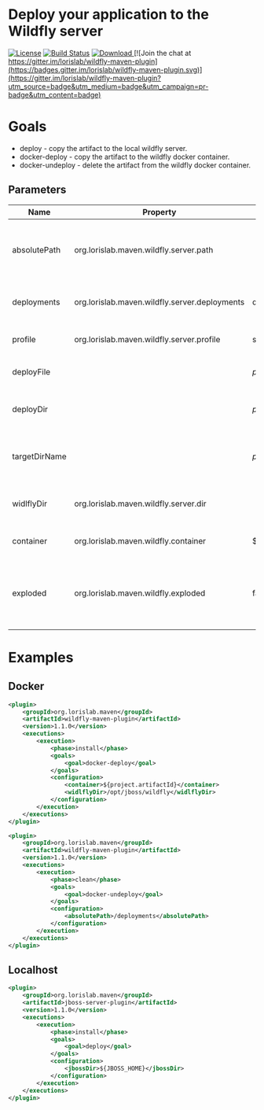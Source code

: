 # Deploy your application to the Wildfly server

[![License](https://img.shields.io/badge/License-Apache%202.0-blue.svg)](https://opensource.org/licenses/Apache-2.0)
[![Build Status](https://travis-ci.org/lorislab/wildfly-maven-plugin.png?branch=master)](https://travis-ci.org/lorislab/wildfly-maven-plugin)
[![Download](https://api.bintray.com/packages/lorislab/maven/wildfly-maven-plugin/images/download.svg) ](http://dl.bintray.com/lorislab/maven/org/lorislab/wildfly-maven-plugin/wildfly-maven-plugin/)
[![Join the chat at https://gitter.im/lorislab/wildfly-maven-plugin](https://badges.gitter.im/lorislab/wildfly-maven-plugin.svg)](https://gitter.im/lorislab/wildfly-maven-plugin?utm_source=badge&utm_medium=badge&utm_campaign=pr-badge&utm_content=badge)

# Goals
* deploy - copy the artifact to the local wildfly server.
* docker-deploy - copy the artifact to the wildfly docker container.
* docker-undeploy - delete the artifact from the wildfly docker container.

## Parameters

| Name        | Property    | Default     | Goal        | Description |
| ----------- | ----------- | ----------- | ----------- | ----------- |
| absolutePath | org.lorislab.maven.wildfly.server.path | | docker-deploy,docker-undeploy,deploy | The wildfly server deployments absolute path directory. |
| deployments | org.lorislab.maven.wildfly.server.deployments | deployments | docker-deploy,docker-undeploy,deploy | The wildfly server deployments directory. |
| profile | org.lorislab.maven.wildfly.server.profile | standalone | docker-deploy,docker-undeploy,deploy |  The Wildfly profile. |
| deployFile | | ${project.build.directory}/${project.build.finalName}.${project.packaging} | docker-deploy,docker-undeploy,deploy | The path of the file to deploy. |
| deployDir | | ${project.build.directory}/${project.build.finalName} | docker-deploy,docker-undeploy,deploy | The directory to deploy for exploded |
| targetDirName | | ${project.build.finalName}.${project.packaging} | docker-deploy,docker-undeploy,deploy | The directory name in the deploy directory. |
| widlflyDir | org.lorislab.maven.wildfly.server.dir | | docker-deploy,docker-undeploy,deploy | The local wildfly server directory |
| container | org.lorislab.maven.wildfly.container | ${project.artifactId} | docker-deploy,docker-undeploy | The docker container name |
| exploded | org.lorislab.maven.wildfly.exploded | false | docker-deploy,docker-undeploy,deploy | The exploded flag. If true copy director and not artifact to the server |

# Examples

## Docker
```xml
<plugin>
    <groupId>org.lorislab.maven</groupId>
    <artifactId>wildfly-maven-plugin</artifactId>
    <version>1.1.0</version>
    <executions>
        <execution>
            <phase>install</phase>
            <goals>
                <goal>docker-deploy</goal>
            </goals>
            <configuration>
                <container>${project.artifactId}</container>
                <widlflyDir>/opt/jboss/wildfly</widlflyDir>
            </configuration>
        </execution>
    </executions>
</plugin>
```
```xml
<plugin>
    <groupId>org.lorislab.maven</groupId>
    <artifactId>wildfly-maven-plugin</artifactId>
    <version>1.1.0</version>
    <executions>
        <execution>
            <phase>clean</phase>
            <goals>
                <goal>docker-undeploy</goal>
            </goals>
            <configuration>
                <absolutePath>/deployments</absolutePath>
            </configuration>
        </execution>
    </executions>
</plugin>
```

## Localhost

```xml
<plugin>
    <groupId>org.lorislab.maven</groupId>
    <artifactId>jboss-server-plugin</artifactId>
    <version>1.1.0</version>
    <executions>
        <execution>
            <phase>install</phase>
            <goals>
                <goal>deploy</goal>
            </goals>
            <configuration>
                <jbossDir>${JBOSS_HOME}</jbossDir>
            </configuration>
        </execution>
    </executions>
</plugin>

```